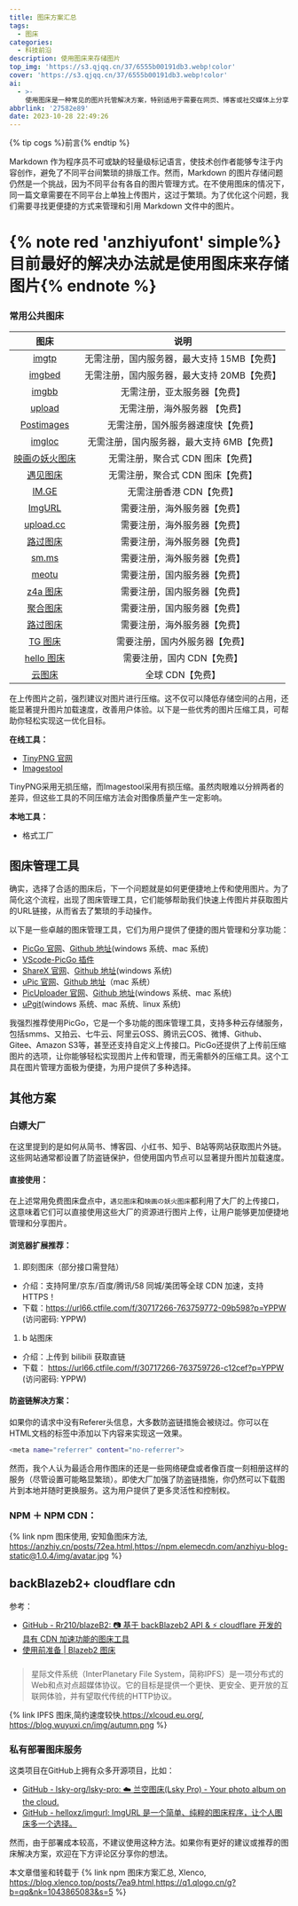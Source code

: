 ```yaml
---
title: 图床方案汇总
tags:
  - 图床
categories:
  - 科技前沿
description: 使用图床来存储图片
top_img: 'https://s3.qjqq.cn/37/6555b00191db3.webp!color'
cover: 'https://s3.qjqq.cn/37/6555b00191db3.webp!color'
ai:
  - >-
    使用图床是一种常见的图片托管解决方案，特别适用于需要在网页、博客或社交媒体上分享图片的情况。图床允许用户将图片上传到云端服务器，从而减轻了本地存储和带宽的压力，同时确保了图片的稳定可访问性。通过使用图床，用户可以轻松分享图片链接，实现快速加载和共享图像，提高了网络体验和内容传播的效率。
abbrlink: '27582e89'
date: 2023-10-28 22:49:26
---
```


{% tip cogs %}前言{% endtip %}

Markdown 作为程序员不可或缺的轻量级标记语言，使技术创作者能够专注于内容创作，避免了不同平台间繁琐的排版工作。然而，Markdown 的图片存储问题仍然是一个挑战，因为不同平台有各自的图片管理方式。在不使用图床的情况下，同一篇文章需要在不同平台上单独上传图片，这过于繁琐。为了优化这个问题，我们需要寻找更便捷的方式来管理和引用 Markdown 文件中的图片。

# {% note red 'anzhiyufont' simple%}目前最好的解决办法就是使用图床来存储图片{% endnote %}


### 常用公共图床

|                   **图床**                    |                  **说明**                   |
| :-------------------------------------------: | :-----------------------------------------: |
|        [imgtp](https://www.imgtp.com/)        | 无需注册，国内服务器，最大支持 15MB【免费】 |
| [imgbed](https://www.imgbed.com/?lang=zh-CN)  | 无需注册，国内服务器，最大支持 20MB【免费】 |
|          [imgbb](https://imgbb.com/)          |        无需注册，亚太服务器【免费】         |
|         [upload](https://upload.cc/)          |        无需注册，海外服务器 【免费】        |
|     [Postimages](https://postimages.org/)     |     无需注册，国外服务器速度快【免费】      |
|         [imgloc](https://imgloc.com/)         | 无需注册，国内服务器，最大支持 6MB【免费】  |
| [映画の妖火图床](https://yh-pic.ihcloud.net/) |      无需注册，聚合式 CDN 图床【免费】      |
|      [遇见图床](https://www.hualigs.cn/)      |      无需注册，聚合式 CDN 图床【免费】      |
|            [IM.GE](https://im.ge/)            |   无需注册香港 CDN【免费】           |
|            [ImgURL](https://www.imgurl.org/)     |   需要注册，海外服务器【免费】         |
|            [upload.cc](https://upload.cc/)     |     需要注册，海外服务器【免费】         |
|            [路过图床](https://imgse.com/)  |        需要注册，海外服务器【免费】         |
|            [sm.ms](https://sm.ms/)            |        需要注册，海外服务器【免费】         |
|          [meotu](https://moetu.org/)          |        需要注册，国内服务器【免费】         |
|       [z4a 图床](https://www.z4a.net/)        |        需要注册，国内服务器【免费】         |
|     [聚合图床](https://www.superbed.cn/)      |        需要注册，国内服务器【免费】         |
|        [路过图床](https://imgtu.com/)         |        需要注册，海外服务器【免费】         |
|         [TG 图床](https://imgtg.com/)         |       需要注册，国内外服务器【免费】        |
|    [hello 图床](https://www.helloimg.com/)    |         需要注册，国内 CDN【免费】          |
|       [云图床](https://cloudimge.com/)        |              全球 CDN【免费】               |

在上传图片之前，强烈建议对图片进行压缩。这不仅可以降低存储空间的占用，还能显著提升图片加载速度，改善用户体验。以下是一些优秀的图片压缩工具，可帮助你轻松实现这一优化目标。

**在线工具：**

- [TinyPNG 官网](https://tinypng.com/)
- [Imagestool](https://imagestool.com/)


TinyPNG采用无损压缩，而Imagestool采用有损压缩。虽然肉眼难以分辨两者的差异，但这些工具的不同压缩方法会对图像质量产生一定影响。 

**本地工具：**

- 格式工厂

## 图床管理工具


确实，选择了合适的图床后，下一个问题就是如何更便捷地上传和使用图片。为了简化这个流程，出现了图床管理工具，它们能够帮助我们快速上传图片并获取图片的URL链接，从而省去了繁琐的手动操作。

以下是一些卓越的图床管理工具，它们为用户提供了便捷的图片管理和分享功能：

- [PicGo 官网](https://molunerfinn.com/PicGo/)、[Github 地址](https://github.com/Molunerfinn/PicGo)(windows 系统、mac 系统)
- [VScode-PicGo 插件](https://github.com/PicGo/vs-picgo)
- [ShareX 官网](https://github.com/ShareX/ShareX)、[Github 地址](https://github.com/ShareX/ShareX)(windows 系统)
- [uPic 官网](https://blog.svend.cc/upic/)、[Github 地址](https://github.com/gee1k/uPic)（mac 系统）
- [PicUploader 官网](https://www.xiebruce.top/17.html)、[Github 地址](https://github.com/xiebruce/PicUploader)(windows 系统、mac 系统)
- [uPgit](https://github.com/pluveto/upgit)(windows 系统、mac 系统、linux 系统)

我强烈推荐使用PicGo，它是一个多功能的图床管理工具，支持多种云存储服务，包括smms、又拍云、七牛云、阿里云OSS、腾讯云COS、微博、Github、Gitee、Amazon S3等，甚至还支持自定义上传接口。PicGo还提供了上传前压缩图片的选项，让你能够轻松实现图片上传和管理，而无需额外的压缩工具。这个工具在图片管理方面极为便捷，为用户提供了多种选择。

## 其他方案

### 白嫖大厂

在这里提到的是如何从简书、博客园、小红书、知乎、B站等网站获取图片外链。这些网站通常都设置了防盗链保护，但使用国内节点可以显著提升图片加载速度。

#### 直接使用：

在上述常用免费图床盘点中，`遇见图床`和`映画の妖火图床`都利用了大厂的上传接口，这意味着它们可以直接使用这些大厂的资源进行图片上传，让用户能够更加便捷地管理和分享图片。

#### 浏览器扩展推荐：

1. 即刻图床（部分接口需登陆）

- 介绍：支持阿里/京东/百度/腾讯/58 同城/美团等全球 CDN 加速，支持 HTTPS！
- 下载：https://url66.ctfile.com/f/30717266-763759772-09b598?p=YPPW (访问密码: YPPW)

1. b 站图床

- 介绍：上传到 bilibili 获取直链
- 下载： https://url66.ctfile.com/f/30717266-763759726-c12cef?p=YPPW (访问密码: YPPW)

#### 防盗链解决方案：

如果你的请求中没有Referer头信息，大多数防盗链措施会被绕过。你可以在HTML文档的<head>标签中添加以下内容来实现这一效果。

```sh
<meta name="referrer" content="no-referrer">
```

然而，我个人认为最适合用作图床的还是一些网络硬盘或者像百度一刻相册这样的服务（尽管设置可能略显繁琐）。即使大厂加强了防盗链措施，你仍然可以下载图片到本地并随时更换服务。这为用户提供了更多灵活性和控制权。

### NPM ＋ NPM CDN：

{% link npm 图床使用, 安知鱼图床方法, https://anzhiy.cn/posts/72ea.html,https://npm.elemecdn.com/anzhiyu-blog-static@1.0.4/img/avatar.jpg %}

## backBlazeb2+ cloudflare cdn

参考：

- [GitHub - Rr210/blazeB2: 📷 基于 backBlazeb2 API & ⚡ cloudflare 开发的具有 CDN 加速功能的图床工具](https://github.com/Rr210/blazeB2)
- [使用前准备 | Blazeb2 图床](https://blazeb2.js.org/guide/prepare.html)

###

> 星际文件系统（InterPlanetary File System，简称IPFS）是一项分布式的Web和点对点超媒体协议。它的目标是提供一个更快、更安全、更开放的互联网体验，并有望取代传统的HTTP协议。

{% link IPFS 图床,简约速度较快,https://xlcoud.eu.org/, https://blog.wuyuxi.cn/img/autumn.png %}

### 私有部署图床服务

这类项目在GitHub上拥有众多开源项目，比如：

- [GitHub - lsky-org/lsky-pro: ☁️ 兰空图床(Lsky Pro) - Your photo album on the cloud.](https://github.com/lsky-org/lsky-pro)
- [GitHub - helloxz/imgurl: ImgURL 是一个简单、纯粹的图床程序，让个人图床多一个选择。](https://github.com/helloxz/imgurl)

然而，由于部署成本较高，不建议使用这种方法。如果你有更好的建议或推荐的图床解决方案，欢迎在下方评论区分享你的想法。

本文章借鉴和转载于
{% link npm 图床方案汇总, Xlenco, https://blog.xlenco.top/posts/7ea9.html,https://q1.qlogo.cn/g?b=qq&nk=1043865083&s=5 %}


